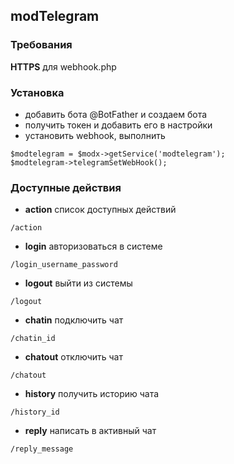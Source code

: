 ## modTelegram

### Требования

**HTTPS** для webhook.php

### Установка

* добавить бота @BotFather и создаем бота
* получить токен и добавить его в настройки
* установить webhook, выполнить

```
$modtelegram = $modx->getService('modtelegram');
$modtelegram->telegramSetWebHook();
```

### Доступные действия

* **action** список доступных действий

```
/action
```

* **login** авторизоваться в системе

```
/login_username_password
```

* **logout** выйти из системы

```
/logout
```

* **chatin** подключить чат

```
/chatin_id
```

* **chatout** отключить чат

```
/chatout
```

* **history** получить историю чата

```
/history_id
```

* **reply** написать в активный чат

```
/reply_message
```
